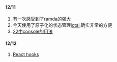#### 12/11

1. 有一次感受到了[ramda](https://ramdajs.com/docs)的强大
2. 今天使用了原子化的状态管理[jotai](https://jotai.org/docs/core/use-atom),确实非常的方便
3. [22中console的用法](https://zhuanlan.zhihu.com/p/662437488)

#### 12/12
1. [React hooks](https://mp.weixin.qq.com/s/rMGraYV-gr9xkkewyeTBjA)